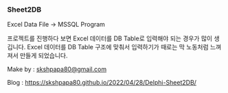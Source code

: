 ### Sheet2DB

Excel Data File -> MSSQL Program

프로젝트를 진행하다 보면 Excel 데이터를 DB Table로 입력해야 되는 경우가 많이 생깁니다.
Excel 데이터를 DB Table 구조에 맞춰서 입력하기가 때로는 막 노동처럼 느껴져서 만들게 되었습니다.

Make by : skshpapa80@gmail.com

Blog : https://skshpapa80.github.io/2022/04/28/Delphi-Sheet2DB/
